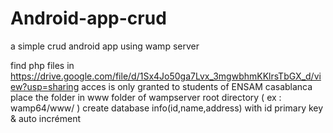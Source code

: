 # Android-app-crud
a simple  crud android app using wamp server

find php files in https://drive.google.com/file/d/1Sx4Jo50ga7Lvx_3mgwbhmKKlrsTbGX_d/view?usp=sharing acces is only granted to students of ENSAM casablanca place the folder in www folder of wampserver root directory ( ex : wamp64/www/ ) create database info(id,name,address) with id primary key & auto incrément
